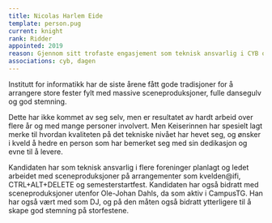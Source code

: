 ```yaml
---
title: Nicolas Harlem Eide
template: person.pug
current: knight
rank: Ridder
appointed: 2019
reason: Gjennom sitt trofaste engasjement som teknisk ansvarlig i CYB og dagen@ifi, som til sammen spenner seg over flere år og har bidratt til å øke kvaliteten på det sosiale og kulturelle tilbudet på Ifi, tildeles tittelen Ridder til Nicolas Harlem Eide.
associations: cyb, dagen
---
```


Institutt for informatikk har de siste årene fått gode tradisjoner for å arrangere store fester fylt med massive sceneproduksjoner, fulle dansegulv og god stemning.

Dette har ikke kommet av seg selv, men er resultatet av hardt arbeid over flere år og med mange personer involvert. Men Keiserinnen har spesielt lagt merke til hvordan kvaliteten på det tekniske nivået har hevet seg, og ønsker i kveld å hedre en person som har bemerket seg med sin dedikasjon og evne til å levere.

Kandidaten har som teknisk ansvarlig i flere foreninger planlagt og ledet arbeidet med sceneproduksjoner på arrangementer som kvelden@ifi, CTRL+ALT+DELETE og semesterstartfest. Kandidaten har også bidratt med sceneproduksjoner utenfor Ole-Johan Dahls, da som aktiv i CampusTG. Han har også vært med som DJ, og på den måten også bidratt ytterligere til å skape god stemning på storfestene.
